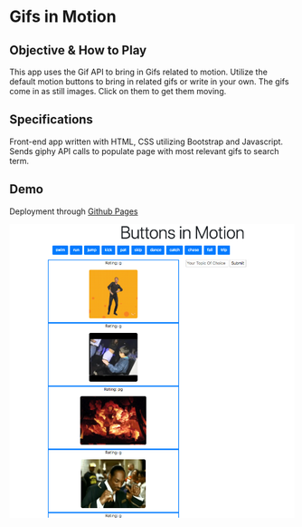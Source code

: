 # Gifs in Motion

## Objective & How to Play
This app uses the Gif API to bring in Gifs related to motion. Utilize the default motion buttons to bring in related gifs or write in your own. The gifs come in as still images. Click on them to get them moving. 

## Specifications
Front-end app written with HTML, CSS utilizing Bootstrap and Javascript. Sends giphy API calls to populate page with most relevant gifs to search term.

## Demo
Deployment through [Github Pages](https://malmi003.github.io/Buttons-in-Motion-Gifs)

![demo-pic](/assets/images/demo-pic.png)